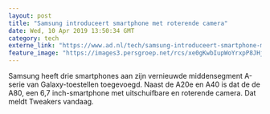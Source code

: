 ```yaml
---
layout: post
title: "Samsung introduceert smartphone met roterende camera"
date: Wed, 10 Apr 2019 13:50:34 GMT
category: tech
externe_link: "https://www.ad.nl/tech/samsung-introduceert-smartphone-met-roterende-camera~a39ae886/"
feature_image: "https://images3.persgroep.net/rcs/xe0gKwbIupWoYrxpP8JHjCT8jmA/diocontent/145241842/_fitwidth/400/?appId=21791a8992982cd8da851550a453bd7f&quality=0.7"
---
```


Samsung heeft drie smartphones aan zijn vernieuwde middensegment A-serie van Galaxy-toestellen toegevoegd. Naast de A20e en A40 is dat de de A80, een 6,7 inch-smartphone met uitschuifbare en roterende camera. Dat meldt Tweakers vandaag.

